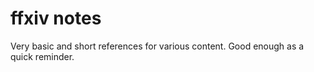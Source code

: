 # ffxiv notes

Very basic and short references for various content.
Good enough as a quick reminder.
